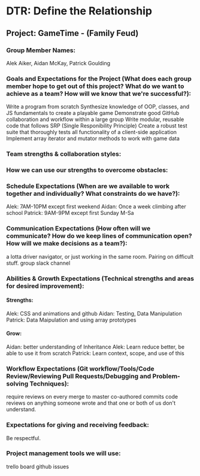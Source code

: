 # DTR: Define the Relationship

## Project: GameTime - (Family Feud)

### Group Member Names: 

Alek Aiker, Aidan McKay, Patrick Goulding

### Goals and Expectations for the Project (What does each group member hope to get out of this project? What do we want to achieve as a team? How will we know that we're successful?):

Write a program from scratch
Synthesize knowledge of OOP, classes, and JS fundamentals to create a playable game
Demonstrate good GitHub collaboration and workflow within a large group
Write modular, reusable code that follows SRP (Single Responibility Principle)
Create a robust test suite that thoroughly tests all functionality of a client-side application
Implement array iterator and mutator methods to work with game data
	
### Team strengths & collaboration styles:

### How we can use our strengths to overcome obstacles:

### Schedule Expectations (When are we available to work together and individually? What constraints do we have?):

Alek: 7AM-10PM except first weekend
Aidan: Once a week climbing after school
Patrick: 9AM-9PM except first Sunday M-Sa 


### Communication Expectations (How often will we communicate? How do we keep lines of communication open? How will we make decisions as a team?):

a lotta driver navigator, or just working in the same room. Pairing on difficult stuff.
group slack channel


### Abilities & Growth Expectations (Technical strengths and areas for desired improvement):

#### Strengths:

Alek: CSS and animations and github
Aidan: Testing, Data Manipulation
Patrick: Data Maipulation and using array prototypes

#### Grow:

Aidan: better understanding of Inheritance
Alek: Learn reduce better, be able to use it from scratch
Patrick: Learn context, scope, and use of this 

### Workflow Expectations (Git workflow/Tools/Code Review/Reviewing Pull Requests/Debugging and Problem-solving Techniques): 

require reviews on every merge to master
co-authored commits
code reviews on anything someone wrote and that one or both of us don't understand.

### Expectations for giving and receiving feedback:

Be respectful.

### Project management tools we will use:

trello board
github issues